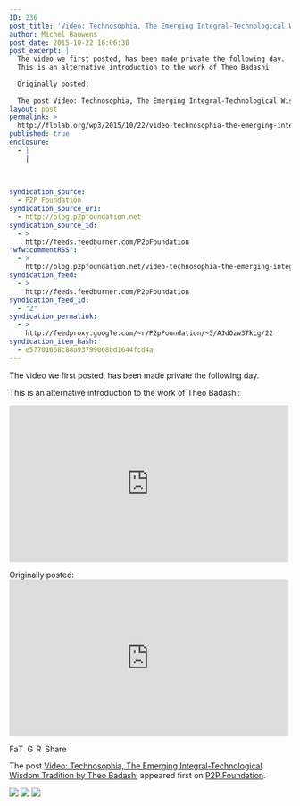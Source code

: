 ```yaml
---
ID: 236
post_title: 'Video: Technosophia, The Emerging Integral-Technological Wisdom Tradition by Theo Badashi'
author: Michel Bauwens
post_date: 2015-10-22 16:06:30
post_excerpt: |
  The video we first posted, has been made private the following day.
  This is an alternative introduction to the work of Theo Badashi:
  
  Originally posted:
  
  The post Video: Technosophia, The Emerging Integral-Technological Wisdom Tradition by Theo Badashi...
layout: post
permalink: >
  http://flolab.org/wp3/2015/10/22/video-technosophia-the-emerging-integral-technological-wisdom-tradition-by-theo-badashi/
published: true
enclosure:
  - |
    |
        
        
        
syndication_source:
  - P2P Foundation
syndication_source_uri:
  - http://blog.p2pfoundation.net
syndication_source_id:
  - >
    http://feeds.feedburner.com/P2pFoundation
"wfw:commentRSS":
  - >
    http://blog.p2pfoundation.net/video-technosophia-the-emerging-integral-technological-wisdom-tradition-by-theo-badashi/2015/10/22/feed
syndication_feed:
  - >
    http://feeds.feedburner.com/P2pFoundation
syndication_feed_id:
  - "2"
syndication_permalink:
  - >
    http://feedproxy.google.com/~r/P2pFoundation/~3/AJdOzw3TkLg/22
syndication_item_hash:
  - e57701668c88a93799068bd1644fcd4a
---
```

<p>The video we first posted, has been made private the following day.</p>
<p>This is an alternative introduction to the work of Theo Badashi:</p>
<p><iframe width="500" height="281" src="https://www.youtube.com/embed/_c-x5Db31mM?feature=oembed" frameborder="0" allowfullscreen></iframe></p>
<p>Originally posted:<br />
<iframe width="500" height="281" src="https://www.youtube.com/embed/dZIAQXHc_-o?feature=oembed" frameborder="0" allowfullscreen></iframe></p>
<p><a class="a2a_button_facebook" href="http://www.addtoany.com/add_to/facebook?linkurl=http%3A%2F%2Fblog.p2pfoundation.net%2Fvideo-technosophia-the-emerging-integral-technological-wisdom-tradition-by-theo-badashi%2F2015%2F10%2F22&amp;linkname=Video%3A%20Technosophia%2C%20The%20Emerging%20Integral-Technological%20Wisdom%20Tradition%20by%20Theo%20Badashi" title="Facebook" rel="nofollow" ><img src="http://blog.p2pfoundation.net/wp-content/plugins/add-to-any/icons/facebook.png" width="16" height="16" alt="Facebook"/></a><a class="a2a_button_twitter" href="http://www.addtoany.com/add_to/twitter?linkurl=http%3A%2F%2Fblog.p2pfoundation.net%2Fvideo-technosophia-the-emerging-integral-technological-wisdom-tradition-by-theo-badashi%2F2015%2F10%2F22&amp;linkname=Video%3A%20Technosophia%2C%20The%20Emerging%20Integral-Technological%20Wisdom%20Tradition%20by%20Theo%20Badashi" title="Twitter" rel="nofollow" ><img src="http://blog.p2pfoundation.net/wp-content/plugins/add-to-any/icons/twitter.png" width="16" height="16" alt="Twitter"/></a><a class="a2a_button_google_plus" href="http://www.addtoany.com/add_to/google_plus?linkurl=http%3A%2F%2Fblog.p2pfoundation.net%2Fvideo-technosophia-the-emerging-integral-technological-wisdom-tradition-by-theo-badashi%2F2015%2F10%2F22&amp;linkname=Video%3A%20Technosophia%2C%20The%20Emerging%20Integral-Technological%20Wisdom%20Tradition%20by%20Theo%20Badashi" title="Google+" rel="nofollow" ><img src="http://blog.p2pfoundation.net/wp-content/plugins/add-to-any/icons/google_plus.png" width="16" height="16" alt="Google+"/></a><a class="a2a_button_reddit" href="http://www.addtoany.com/add_to/reddit?linkurl=http%3A%2F%2Fblog.p2pfoundation.net%2Fvideo-technosophia-the-emerging-integral-technological-wisdom-tradition-by-theo-badashi%2F2015%2F10%2F22&amp;linkname=Video%3A%20Technosophia%2C%20The%20Emerging%20Integral-Technological%20Wisdom%20Tradition%20by%20Theo%20Badashi" title="Reddit" rel="nofollow" ><img src="http://blog.p2pfoundation.net/wp-content/plugins/add-to-any/icons/reddit.png" width="16" height="16" alt="Reddit"/></a><a class="a2a_dd a2a_target addtoany_share_save" href="https://www.addtoany.com/share_save#url=http%3A%2F%2Fblog.p2pfoundation.net%2Fvideo-technosophia-the-emerging-integral-technological-wisdom-tradition-by-theo-badashi%2F2015%2F10%2F22&amp;title=Video%3A%20Technosophia%2C%20The%20Emerging%20Integral-Technological%20Wisdom%20Tradition%20by%20Theo%20Badashi" id="wpa2a_20"><img src="http://blog.p2pfoundation.net/wp-content/plugins/add-to-any/share_save_120_16.png" width="120" height="16" alt="Share"/></a></p><p>The post <a rel="nofollow" href="http://blog.p2pfoundation.net/video-technosophia-the-emerging-integral-technological-wisdom-tradition-by-theo-badashi/2015/10/22">Video: Technosophia, The Emerging Integral-Technological Wisdom Tradition by Theo Badashi</a> appeared first on <a rel="nofollow" href="http://blog.p2pfoundation.net/">P2P Foundation</a>.</p>
<div class="feedflare">
<a href="http://feeds.feedburner.com/~ff/P2pFoundation?a=AJdOzw3TkLg:dMzj0xYLY7Y:7Q72WNTAKBA"><img src="http://feeds.feedburner.com/~ff/P2pFoundation?d=7Q72WNTAKBA" border="0"></img></a> <a href="http://feeds.feedburner.com/~ff/P2pFoundation?a=AJdOzw3TkLg:dMzj0xYLY7Y:D7DqB2pKExk"><img src="http://feeds.feedburner.com/~ff/P2pFoundation?i=AJdOzw3TkLg:dMzj0xYLY7Y:D7DqB2pKExk" border="0"></img></a> <a href="http://feeds.feedburner.com/~ff/P2pFoundation?a=AJdOzw3TkLg:dMzj0xYLY7Y:2mJPEYqXBVI"><img src="http://feeds.feedburner.com/~ff/P2pFoundation?d=2mJPEYqXBVI" border="0"></img></a>
</div><img src="http://feeds.feedburner.com/~r/P2pFoundation/~4/AJdOzw3TkLg" height="1" width="1" alt=""/>